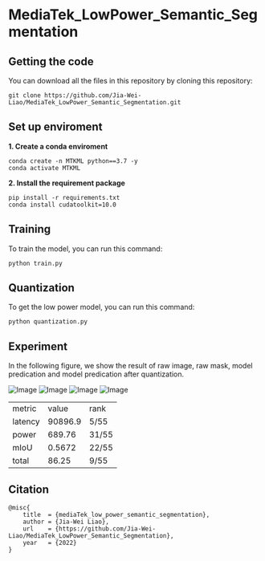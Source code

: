 # MediaTek_LowPower_Semantic_Segmentation

## Getting the code
You can download all the files in this repository by cloning this repository:  
```
git clone https://github.com/Jia-Wei-Liao/MediaTek_LowPower_Semantic_Segmentation.git
```

## Set up enviroment
**1. Create a conda enviroment**
```
conda create -n MTKML python==3.7 -y
conda activate MTKML
```
**2. Install the requirement package**
```
pip install -r requirements.txt
conda install cudatoolkit=10.0
```


## Training
To train the model, you can run this command:
```
python train.py
```


## Quantization
To get the low power model, you can run this command:
```
python quantization.py
```

## Experiment
In the following figure, we show the result of raw image, raw mask, model predication and model predication after quantization.

![Image](https://github.com/Jia-Wei-Liao/MediaTek_LowPower_Semantic_Segmentation/blob/main/figure/image.jpg "raw image")
![Image](https://github.com/Jia-Wei-Liao/MediaTek_LowPower_Semantic_Segmentation/blob/main/figure/mask.jpg  "raw mask")
![Image](https://github.com/Jia-Wei-Liao/MediaTek_LowPower_Semantic_Segmentation/blob/main/figure/prediction.jpg "model prediction w/o quantization")
![Image](https://github.com/Jia-Wei-Liao/MediaTek_LowPower_Semantic_Segmentation/blob/main/figure/prediction_quantization.jpg "model prediction w/ quantization")

<table>
  <tr>
    <td>metric</td>
    <td>value</td>
    <td>rank</td>
  </tr>
  <tr>
    <td>latency</td>
    <td>90896.9</td>
    <td>5/55</td>
  </tr>
  <tr>
    <td>power</td>
    <td>689.76</td>
    <td>31/55</td>
  </tr>
  <tr>
    <td>mIoU</td>
    <td>0.5672</td>
    <td>22/55</td>
  </tr>
  <tr>
    <td>total</td>
    <td>86.25</td>
    <td>9/55</td>
  </tr>
<table>

## Citation
```
@misc{
    title  = {mediaTek_low_power_semantic_segmentation},
    author = {Jia-Wei Liao},
    url    = {https://github.com/Jia-Wei-Liao/MediaTek_LowPower_Semantic_Segmentation},
    year   = {2022}
}
```
